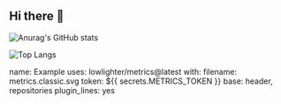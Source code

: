 ## Hi there 👋
![Anurag's GitHub stats](https://github-readme-stats-lake-phi-70.vercel.app/api?username=mimomimoto&show_icons=true&theme=tokyonight)

![Top Langs](https://github-readme-stats-lake-phi-70.vercel.app/api/top-langs/?username=mimomimoto&layout=compact&theme=tokyonight)

name: Example
uses: lowlighter/metrics@latest
with:
  filename: metrics.classic.svg
  token: ${{ secrets.METRICS_TOKEN }}
  base: header, repositories
  plugin_lines: yes
<!--
**mimomimoto/mimomimoto** is a ✨ _special_ ✨ repository because its `README.md` (this file) appears on your GitHub profile.

Here are some ideas to get you started:

- 🔭 I’m currently working on ...
- 🌱 I’m currently learning ...
- 👯 I’m looking to collaborate on ...
- 🤔 I’m looking for help with ...
- 💬 Ask me about ...
- 📫 How to reach me: ...
- 😄 Pronouns: ...
- ⚡ Fun fact: ...
-->
